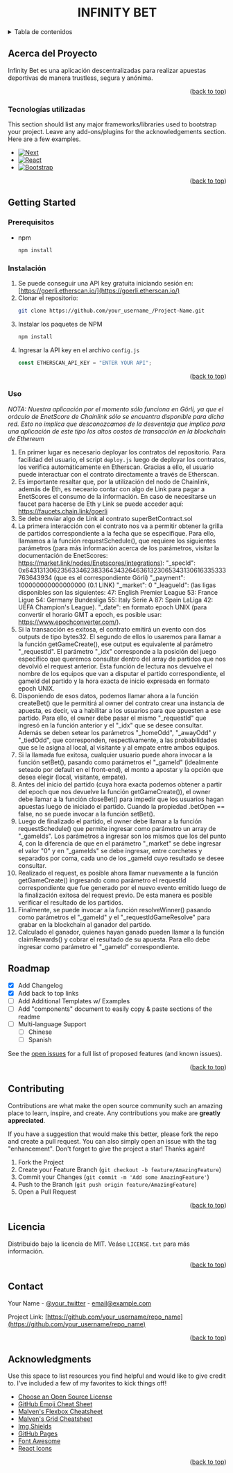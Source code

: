 <!-- PROJECT LOGO -->
<br />
<div align="center">
   <h1 align="center"> INFINITY BET</h1>

</div>

<!-- TABLE OF CONTENTS -->
<details>
  <summary>Tabla de contenidos</summary>
  <ol>
    <li>
      <a href="#about-the-project">Acerca del proyecto</a>
      <ul>
        <li><a href="#built-with">Tecnologías utilizadas</a></li>
      </ul>
    </li>
    <li>
      <a href="#getting-started">Getting Started</a>
      <ul>
        <li><a href="#prerequisites">Prerequisitos</a></li>
        <li><a href="#installation">Instalación</a></li>
      </ul>
    </li>
    <li><a href="#roadmap">Roadmap</a></li>
    <li><a href="#contributing">Contribución</a></li>
    <li><a href="#license">Licencia</a></li>
    <li><a href="#contact">Contacto</a></li>
    <li><a href="#acknowledgments">Reconocimientos</a></li>
  </ol>
</details>

<!-- ABOUT THE PROJECT -->

## Acerca del Proyecto

Infinity Bet es una aplicación descentralizadas para realizar apuestas deportivas de manera trustless, segura y anónima.

<p align="right">(<a href="#readme-top">back to top</a>)</p>

### Tecnologías utilizadas

This section should list any major frameworks/libraries used to bootstrap your project. Leave any add-ons/plugins for the acknowledgements section. Here are a few examples.

- [![Next][next.js]][next-url]
- [![React][react.js]][react-url]
- [![Bootstrap][bootstrap.com]][bootstrap-url]

<p align="right">(<a href="#readme-top">back to top</a>)</p>

<!-- GETTING STARTED -->

## Getting Started

### Prerequisitos

- npm
  ```sh
  npm install
  ```

### Instalación

1. Se puede conseguir una API key gratuita iniciando sesión en: [https://goerli.etherscan.io/](https://goerli.etherscan.io/)
1. Clonar el repositorio:
   ```sh
   git clone https://github.com/your_username_/Project-Name.git
   ```
1. Instalar los paquetes de NPM
   ```sh
   npm install
   ```
1. Ingresar la API key en el archivo `config.js`
   ```js
   const ETHERSCAN_API_KEY = "ENTER YOUR API";
   ```
   <p align="right">(<a href="#readme-top">back to top</a>)</p>

### Uso

_NOTA: Nuestra aplicación por el momento sólo funciona en Görli, ya que el oráculo de EnetScore de Chainlink sólo se encuentra disponible para dicha red. Esto no implica que desconozcamos de la desventaja que implica para una aplicación de este tipo los altos costos de transacción en la blockchain de Ethereum_

1. En primer lugar es necesario deployar los contratos del repositorio. Para facilidad del usuario, el script `deploy.js` luego de deployar los contratos, los verifica automáticamente en Etherscan. Gracias a ello, el usuario puede interactuar con el contrato directamente a través de Etherscan.
2. Es importante resaltar que, por la utilización del nodo de Chainlink, además de Eth, es neceario contar con algo de Link para pagar a EnetScores el consumo de la información. En caso de necesitarse un faucet para hacerse de Eth y Link se puede acceder aquí: https://faucets.chain.link/goerli
3. Se debe enviar algo de Link al contrato superBetContract.sol
4. La primera interacción con el contrato nos va a permitir obtener la grilla de partidos correspondiente a la fecha que se especifique. Para ello, llamamos a la función requestSchedule(), que requiere los siguientes parámetros (para más información acerca de los parámetros, visitar la documentación de EnetScores: https://market.link/nodes/Enetscores/integrations):
   "\_specId": 0x6431313062356334623833643432646361323065343130616335333763643934 (que es el correspondiente Görli)
   "\_payment": 100000000000000000 (0.1 LINK)
   "\_market": 0
   "\_leagueId": (las ligas disponibles son las siguientes:
   47: English Premier League
   53: France Ligue
   54: Germany Bundesliga
   55: Italy Serie A
   87: Spain LaLiga
   42: UEFA Champion's League).
   "\_date": en formato epoch UNIX (para convertir el horario GMT a epoch, es posible usar: https://www.epochconverter.com/).
5. Si la transacción es exitosa, el contrato emitirá un evento con dos outputs de tipo bytes32. El segundo de ellos lo usaremos para llamar a la función getGameCreate(), ese output es equivalente al parámetro "\_requestId". El parámetro "\_idx" corresponde a la posición del juego específico que queremos consultar dentro del array de partidos que nos devolvió el request anterior. Esta función de lectura nos devuelve el nombre de los equipos que van a disputar el partido correspondiente, el gameId del partido y la hora exacta de inicio expresada en formato epoch UNIX.
6. Disponiendo de esos datos, podemos llamar ahora a la función createBet() que le permitirá al owner del contrato crear una instancia de apuesta, es decir, va a habilitar a los usuarios para que apuesten a ese partido. Para ello, el owner debe pasar el mismo "\_requestId" que ingresó en la función anterior y el "\_idx" que se desee consultar. Además se deben setear los parámetros "\_homeOdd", "\_awayOdd" y "\_tiedOdd", que corresponden, respectivamente, a las probabilidades que se le asigna al local, al visitante y al empate entre ambos equipos.
7. Si la llamada fue exitosa, cualquier usuario puede ahora invocar a la función setBet(), pasando como parámetros el "\_gameId" (idealmente seteado por default en el front-end), el monto a apostar y la opción que desea elegir (local, visitante, empate).
8. Antes del inicio del partido (cuya hora exacta podemos obtener a partir del epoch que nos devuelve la función getGameCreate()), el owner debe llamar a la función closeBet() para impedir que los usuarios hagan apuestas luego de iniciado el partido. Cuando la propiedad .betOpen == false, no se puede invocar a la función setBet().
9. Luego de finalizado el partido, el owner debe llamar a la función requestSchedule() que permite ingresar como parámetro un array de "\_gameIds". Los parámetros a ingresar son los mismos que los del punto 4, con la diferencia de que en el parámetro "\_market" se debe ingresar el valor "0" y en "\_gameIds" se debe ingresar, entre corchetes y separados por coma, cada uno de los \_gameId cuyo resultado se desee consultar.
10. Realizado el request, es posible ahora llamar nuevamente a la función getGameCreate() ingresando como parámetro el requestId correspondiente que fue generado por el nuevo evento emitido luego de la finalización exitosa del request previo. De esta manera es posible verificar el resultado de los partidos.
11. Finalmente, se puede invocar a la función resolveWinner() pasando como parámetros el "\_gameId" y el "\_requestIdGameResolve" para grabar en la blockchain al ganador del partido.
12. Calculado el ganador, quienes hayan ganado pueden llamar a la función claimRewards() y cobrar el resultado de su apuesta. Para ello debe ingresar como parámetro el "\_gameId" correspondiente.
<!-- ROADMAP -->

## Roadmap

- [x] Add Changelog
- [x] Add back to top links
- [ ] Add Additional Templates w/ Examples
- [ ] Add "components" document to easily copy & paste sections of the readme
- [ ] Multi-language Support
  - [ ] Chinese
  - [ ] Spanish

See the [open issues](https://github.com/othneildrew/Best-README-Template/issues) for a full list of proposed features (and known issues).

<p align="right">(<a href="#readme-top">back to top</a>)</p>

<!-- CONTRIBUTING -->

## Contributing

Contributions are what make the open source community such an amazing place to learn, inspire, and create. Any contributions you make are **greatly appreciated**.

If you have a suggestion that would make this better, please fork the repo and create a pull request. You can also simply open an issue with the tag "enhancement".
Don't forget to give the project a star! Thanks again!

1. Fork the Project
2. Create your Feature Branch (`git checkout -b feature/AmazingFeature`)
3. Commit your Changes (`git commit -m 'Add some AmazingFeature'`)
4. Push to the Branch (`git push origin feature/AmazingFeature`)
5. Open a Pull Request

<p align="right">(<a href="#readme-top">back to top</a>)</p>

<!-- LICENSE -->

## Licencia

Distribuido bajo la licencia de MIT. Veáse `LICENSE.txt` para más información.

<p align="right">(<a href="#readme-top">back to top</a>)</p>

<!-- CONTACT -->

## Contact

Your Name - [@your_twitter](https://twitter.com/your_username) - email@example.com

Project Link: [https://github.com/your_username/repo_name](https://github.com/your_username/repo_name)

<p align="right">(<a href="#readme-top">back to top</a>)</p>

<!-- ACKNOWLEDGMENTS -->

## Acknowledgments

Use this space to list resources you find helpful and would like to give credit to. I've included a few of my favorites to kick things off!

- [Choose an Open Source License](https://choosealicense.com)
- [GitHub Emoji Cheat Sheet](https://www.webpagefx.com/tools/emoji-cheat-sheet)
- [Malven's Flexbox Cheatsheet](https://flexbox.malven.co/)
- [Malven's Grid Cheatsheet](https://grid.malven.co/)
- [Img Shields](https://shields.io)
- [GitHub Pages](https://pages.github.com)
- [Font Awesome](https://fontawesome.com)
- [React Icons](https://react-icons.github.io/react-icons/search)

<p align="right">(<a href="#readme-top">back to top</a>)</p>

<!-- MARKDOWN LINKS & IMAGES -->
<!-- https://www.markdownguide.org/basic-syntax/#reference-style-links -->

[contributors-shield]: https://img.shields.io/github/contributors/othneildrew/Best-README-Template.svg?style=for-the-badge
[contributors-url]: https://github.com/othneildrew/Best-README-Template/graphs/contributors
[forks-shield]: https://img.shields.io/github/forks/othneildrew/Best-README-Template.svg?style=for-the-badge
[forks-url]: https://github.com/othneildrew/Best-README-Template/network/members
[stars-shield]: https://img.shields.io/github/stars/othneildrew/Best-README-Template.svg?style=for-the-badge
[stars-url]: https://github.com/othneildrew/Best-README-Template/stargazers
[issues-shield]: https://img.shields.io/github/issues/othneildrew/Best-README-Template.svg?style=for-the-badge
[issues-url]: https://github.com/othneildrew/Best-README-Template/issues
[license-shield]: https://img.shields.io/github/license/othneildrew/Best-README-Template.svg?style=for-the-badge
[license-url]: https://github.com/othneildrew/Best-README-Template/blob/master/LICENSE.txt
[linkedin-shield]: https://img.shields.io/badge/-LinkedIn-black.svg?style=for-the-badge&logo=linkedin&colorB=555
[linkedin-url]: https://linkedin.com/in/othneildrew
[product-screenshot]: images/screenshot.png
[next.js]: https://img.shields.io/badge/next.js-000000?style=for-the-badge&logo=nextdotjs&logoColor=white
[next-url]: https://nextjs.org/
[react.js]: https://img.shields.io/badge/React-20232A?style=for-the-badge&logo=react&logoColor=61DAFB
[react-url]: https://reactjs.org/
[vue.js]: https://img.shields.io/badge/Vue.js-35495E?style=for-the-badge&logo=vuedotjs&logoColor=4FC08D
[vue-url]: https://vuejs.org/
[angular.io]: https://img.shields.io/badge/Angular-DD0031?style=for-the-badge&logo=angular&logoColor=white
[angular-url]: https://angular.io/
[svelte.dev]: https://img.shields.io/badge/Svelte-4A4A55?style=for-the-badge&logo=svelte&logoColor=FF3E00
[svelte-url]: https://svelte.dev/
[laravel.com]: https://img.shields.io/badge/Laravel-FF2D20?style=for-the-badge&logo=laravel&logoColor=white
[laravel-url]: https://laravel.com
[bootstrap.com]: https://img.shields.io/badge/Bootstrap-563D7C?style=for-the-badge&logo=bootstrap&logoColor=white
[bootstrap-url]: https://getbootstrap.com
[jquery.com]: https://img.shields.io/badge/jQuery-0769AD?style=for-the-badge&logo=jquery&logoColor=white
[jquery-url]: https://jquery.com

```

```
